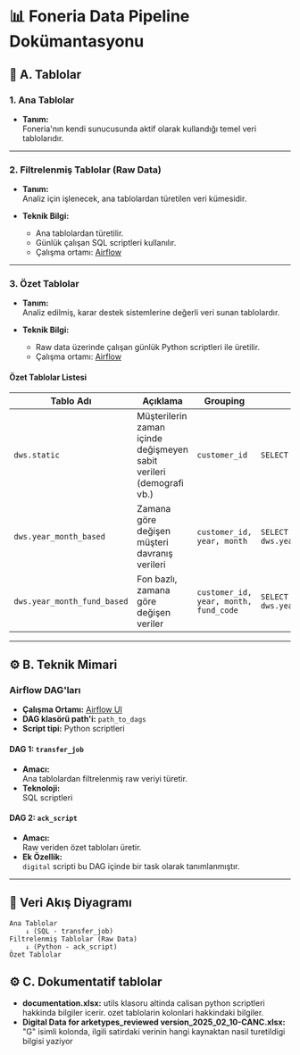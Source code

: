 # 📊 Foneria Data Pipeline Dokümantasyonu

## 📁 A. Tablolar

### 1. Ana Tablolar

- **Tanım:**  
  Foneria'nın kendi sunucusunda aktif olarak kullandığı temel veri tablolarıdır.

---

### 2. Filtrelenmiş Tablolar (Raw Data)

- **Tanım:**  
  Analiz için işlenecek, ana tablolardan türetilen veri kümesidir.

- **Teknik Bilgi:**  
  - Ana tablolardan türetilir.
  - Günlük çalışan SQL scriptleri kullanılır.
  - Çalışma ortamı: [Airflow](https://airflow.foneria.com.tr/home)

---

### 3. Özet Tablolar

- **Tanım:**  
  Analiz edilmiş, karar destek sistemlerine değerli veri sunan tablolardır.

- **Teknik Bilgi:**  
  - Raw data üzerinde çalışan günlük Python scriptleri ile üretilir.
  - Çalışma ortamı: [Airflow](https://airflow.foneria.com.tr/home)

#### Özet Tablolar Listesi

| Tablo Adı | Açıklama | Grouping | Örnek SQL |
|-----------|----------|----------|-----------|
| `dws.static` | Müşterilerin zaman içinde değişmeyen sabit verileri (demografi vb.) | `customer_id` | `SELECT * FROM dws.static;` |
| `dws.year_month_based` | Zamana göre değişen müşteri davranış verileri | `customer_id, year, month` | `SELECT * FROM dws.year_month_based;` |
| `dws.year_month_fund_based` | Fon bazlı, zamana göre değişen veriler | `customer_id, year, month, fund_code` | `SELECT * FROM dws.year_month_fund_based;` |

---

## ⚙️ B. Teknik Mimari

### Airflow DAG'ları

- **Çalışma Ortamı:** [Airflow UI]([http://airflow.com](https://airflow.foneria.com.tr/home))
- **DAG klasörü path'i:** `path_to_dags`
- **Script tipi:** Python scriptleri

#### DAG 1: `transfer_job`

- **Amacı:**  
  Ana tablolardan filtrelenmiş raw veriyi türetir.
- **Teknoloji:**  
  SQL scriptleri

#### DAG 2: `ack_script`

- **Amacı:**  
  Raw veriden özet tabloları üretir.
- **Ek Özellik:**  
  `digital` scripti bu DAG içinde bir task olarak tanımlanmıştır.

---

## 🔄 Veri Akış Diyagramı

```text
Ana Tablolar
    ↓ (SQL - transfer_job)
Filtrelenmiş Tablolar (Raw Data)
    ↓ (Python - ack_script)
Özet Tablolar
```

## ⚙️ C. Dokumentatif tablolar
- **documentation.xlsx:**
  utils klasoru altinda calisan python scriptleri hakkinda bilgiler icerir. ozet tablolarin kolonlari hakkindaki bilgiler.
- **Digital Data for arketypes_reviewed version_2025_02_10-CANC.xlsx:**
  "G" isimli kolonda, ilgili satirdaki verinin hangi kaynaktan nasil turetildigi bilgisi yaziyor

